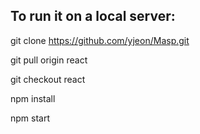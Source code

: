 ## To run it on a local server:
  git clone https://github.com/yjeon/Masp.git

  git pull origin react

  git checkout react

  npm install

  npm start
